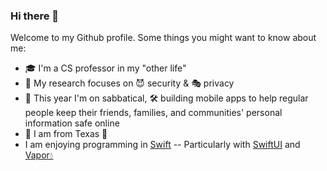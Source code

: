 ### Hi there 👋

Welcome to my Github profile.  Some things you might want to know about me:

- 🎓 I'm a CS professor in my "other life"
- 🔬 My research focuses on 😈 security & 🎭 privacy
- 🍹 This year I'm on sabbatical, 🛠 building mobile apps to help regular people keep their friends, families, and communities' personal information safe online
- 🤠 I am from Texas 🌵
- I am enjoying programming in [Swift](https://swift.org/) -- Particularly with [SwiftUI](https://developer.apple.com/xcode/swiftui/) and [Vapor💧](https://vapor.codes/)
